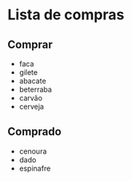 # Lista de compras

## Comprar
* faca
* gilete
* abacate
* beterraba
* carvão
* cerveja

## Comprado
* cenoura
* dado
* espinafre
